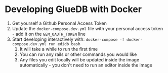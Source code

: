 # Developing GlueDB with Docker

1. Get yourself a Github Personal Access Token
2. Update the `docker-compose.dev.yml` file with your personal access token - add it on the `GEM_OAUTH_TOKEN` line
3. Start developing interactively with: `docker-compose -f docker-compose.dev.yml run edidb bash`
   1. It will take a while to run the first time
   2. You can run any rails or other commands you would like
   3. Any files you edit locally will be updated inside the image automatically - you don't need to run an editor inside the image